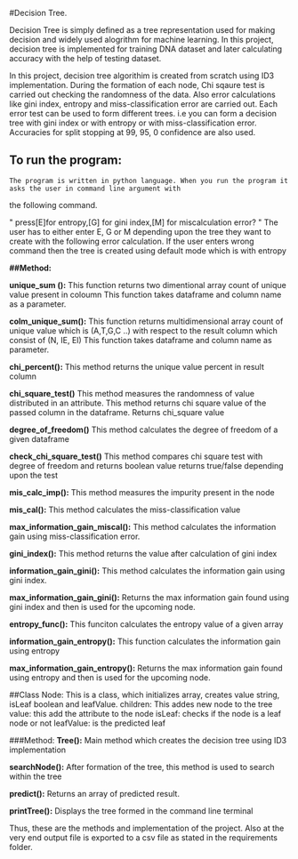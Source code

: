 #Decision Tree. 

Decision Tree is simply defined as a tree representation used for making decision and widely used alogrithm for machine 
learning. In this project, decision tree is implemented for training DNA dataset and later calculating accuracy with the
help of testing dataset.

In this project, decision tree algorithim is created from scratch using ID3 implementation. During the formation of 
each node, Chi sqaure test is carried out checking the randomness of the data. Also error calculations like gini index,
entropy and miss-classification error are carried out. Each error test can be used to form different trees.
i.e you can form a decision tree with gini index or with entropy or with miss-classification error. Accuracies for split
stopping at 99, 95, 0 confidence are also used. 

## To run the program: 
    The program is written in python language. When you run the program it asks the user in command line argument with 
the following command.

" press[E]for entropy,[G] for gini index,[M] for miscalculation error? "
The user has to either enter E, G or M depending upon the tree they want to create with the following error calculation.
If the user enters wrong command then the tree is created using default mode which is with entropy

**##Method:** 

**unique_sum ():**
    This function returns two dimentional array count of unique value present in coloumn
    This function takes dataframe and column name as a parameter.

**colm_unique_sum():**
    This function returns multidimensional array count of unique value which is (A,T,G,C ..) with respect to the result
    column which consist of (N, IE, EI)
    This function takes dataframe and column name as parameter.

**chi_percent():**
    This method returns the unique value percent in result column

**chi_square_test()**
    This method measures the randomness of value distributed in an attribute.
    This method returns chi square value of the passed column in the dataframe.
    Returns chi_square value

**degree_of_freedom()**
    This method calculates the degree of freedom of a given dataframe

**check_chi_square_test()**
    This method compares chi square test with degree of freedom and returns boolean value
    returns true/false depending upon the test

**mis_calc_imp():**
    This method measures the impurity present in the node

**mis_cal():**
    This method calculates the miss-classification value

**max_information_gain_miscal():**
    This method calculates the information gain using miss-classification error.

**gini_index():**
    This method returns the value after calculation of gini index

**information_gain_gini():**
    This method calculates the information gain using gini index.

**max_information_gain_gini():**
    Returns the max information gain found using gini index and then is used for the upcoming node.

**entropy_func():**
    This funciton calculates the entropy value of a given array

**information_gain_entropy():**
    This function calculates the information gain using entropy

**max_information_gain_entropy():**
    Returns the max information gain found using entropy and then is used for the upcoming node.


##Class Node:
    This is a class, which initializes array, creates value string, isLeaf boolean and leafValue.
    children: This addes new node to the tree
    value: this add the attribute to the node
    isLeaf: checks if the node is a leaf node or not
    leafValue: is the predicted leaf

###Method:
**Tree():**
    Main method which creates the decision tree using ID3 implementation

**searchNode():**
    After formation of the tree, this method is used to search within the tree

**predict():**
    Returns an array of predicted result.

**printTree():**
    Displays the tree formed in the command line terminal


Thus, these are the methods and implementation of the project. Also at the very end output file is exported to a csv 
file as stated in the requirements folder.

